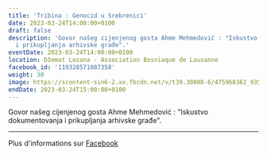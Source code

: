 ```yaml
---
title: 'Tribina : Genocid u Srebrenici'
date: 2023-03-24T14:00:00+0100
draft: false
description: 'Govor našeg cijenjenog gosta Ahme Mehmedović : "Iskustvo dokumentovanja
  i prikupljanja arhivske građe".'
eventDate: 2023-03-24T14:00:00+0100
location: Džemat Lozana - Association Bosniaque de Lausanne
facebook_id: '119328571087358'
weight: 30
image: https://scontent-sin6-2.xx.fbcdn.net/v/t39.30808-6/475968362_935496025377664_1254503329331924344_n.jpg?_nc_cat=109&ccb=1-7&_nc_sid=9e60e4&_nc_ohc=3dhGJAWTTJEQ7kNvwE5tEJZ&_nc_oc=AdkUwCE6LTt9tQxC5KGaUfudDKEmnSrbs1lXXks972n6Kt-WiWeBYQyA61H5o32dmBk&_nc_zt=23&_nc_ht=scontent-sin6-2.xx&edm=ABTKTjYEAAAA&_nc_gid=DDBJCMzEQ9tk2ES_3tuDHA&oh=00_AfLwCW9rmU3VUd9VttCrAxVIr0xVIQWjGrfUO3-AzbB3Sw&oe=6831B547
endDate: 2023-03-24T15:00:00+0100
---
```


Govor našeg cijenjenog gosta Ahme Mehmedović : "Iskustvo dokumentovanja i prikupljanja arhivske građe".

---

Plus d'informations sur [Facebook](https://facebook.com/events/119328571087358)